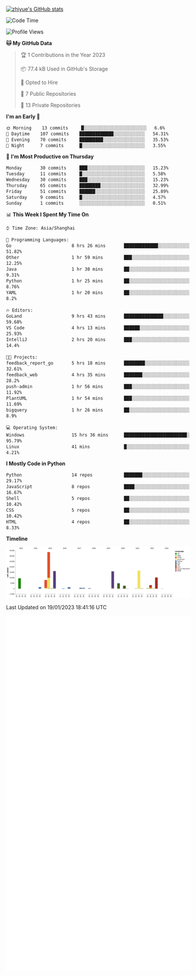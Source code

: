 
[![zhiyue's GitHub stats](https://github-readme-stats.vercel.app/api?username=zhiyue)](https://github.com/anuraghazra/github-readme-stats&&show_icons=true)

<!--START_SECTION:waka-->
![Code Time](http://img.shields.io/badge/Code%20Time-844%20hrs%2033%20mins-blue)

![Profile Views](http://img.shields.io/badge/Profile%20Views-1-blue)

**🐱 My GitHub Data** 

> 🏆 1 Contributions in the Year 2023
 > 
> 📦 77.4 kB Used in GitHub's Storage 
 > 
> 💼 Opted to Hire
 > 
> 📜 7 Public Repositories 
 > 
> 🔑 13 Private Repositories  
 > 
**I'm an Early 🐤** 

```text
🌞 Morning    13 commits     █░░░░░░░░░░░░░░░░░░░░░░░░   6.6% 
🌆 Daytime    107 commits    █████████████░░░░░░░░░░░░   54.31% 
🌃 Evening    70 commits     █████████░░░░░░░░░░░░░░░░   35.53% 
🌙 Night      7 commits      █░░░░░░░░░░░░░░░░░░░░░░░░   3.55%

```
📅 **I'm Most Productive on Thursday** 

```text
Monday       30 commits     ███░░░░░░░░░░░░░░░░░░░░░░   15.23% 
Tuesday      11 commits     █░░░░░░░░░░░░░░░░░░░░░░░░   5.58% 
Wednesday    30 commits     ███░░░░░░░░░░░░░░░░░░░░░░   15.23% 
Thursday     65 commits     ████████░░░░░░░░░░░░░░░░░   32.99% 
Friday       51 commits     ██████░░░░░░░░░░░░░░░░░░░   25.89% 
Saturday     9 commits      █░░░░░░░░░░░░░░░░░░░░░░░░   4.57% 
Sunday       1 commits      ░░░░░░░░░░░░░░░░░░░░░░░░░   0.51%

```


📊 **This Week I Spent My Time On** 

```text
⌚︎ Time Zone: Asia/Shanghai

💬 Programming Languages: 
Go                       8 hrs 26 mins       █████████████░░░░░░░░░░░░   51.82% 
Other                    1 hr 59 mins        ███░░░░░░░░░░░░░░░░░░░░░░   12.25% 
Java                     1 hr 30 mins        ██░░░░░░░░░░░░░░░░░░░░░░░   9.31% 
Python                   1 hr 25 mins        ██░░░░░░░░░░░░░░░░░░░░░░░   8.76% 
YAML                     1 hr 20 mins        ██░░░░░░░░░░░░░░░░░░░░░░░   8.2%

🔥 Editors: 
GoLand                   9 hrs 43 mins       ███████████████░░░░░░░░░░   59.68% 
VS Code                  4 hrs 13 mins       ██████░░░░░░░░░░░░░░░░░░░   25.93% 
IntelliJ                 2 hrs 20 mins       ███░░░░░░░░░░░░░░░░░░░░░░   14.4%

🐱‍💻 Projects: 
feedback_report_go       5 hrs 18 mins       ████████░░░░░░░░░░░░░░░░░   32.61% 
feedback_web             4 hrs 35 mins       ███████░░░░░░░░░░░░░░░░░░   28.2% 
push-admin               1 hr 56 mins        ███░░░░░░░░░░░░░░░░░░░░░░   11.92% 
PlantUML                 1 hr 54 mins        ███░░░░░░░░░░░░░░░░░░░░░░   11.69% 
bigquery                 1 hr 26 mins        ██░░░░░░░░░░░░░░░░░░░░░░░   8.9%

💻 Operating System: 
Windows                  15 hrs 36 mins      ████████████████████████░   95.79% 
Linux                    41 mins             █░░░░░░░░░░░░░░░░░░░░░░░░   4.21%

```

**I Mostly Code in Python** 

```text
Python                   14 repos            ███████░░░░░░░░░░░░░░░░░░   29.17% 
JavaScript               8 repos             ████░░░░░░░░░░░░░░░░░░░░░   16.67% 
Shell                    5 repos             ██░░░░░░░░░░░░░░░░░░░░░░░   10.42% 
CSS                      5 repos             ██░░░░░░░░░░░░░░░░░░░░░░░   10.42% 
HTML                     4 repos             ██░░░░░░░░░░░░░░░░░░░░░░░   8.33%

```


**Timeline**

![Chart not found](https://raw.githubusercontent.com/zhiyue/zhiyue/main/charts/bar_graph.png) 


 Last Updated on 19/01/2023 18:41:16 UTC
<!--END_SECTION:waka-->

<!-- [![Top Langs](https://github-readme-stats.vercel.app/api/top-langs/?username=zhiyue)](https://github.com/anuraghazra/github-readme-stats) -->

![](./github-metrics.svg)

